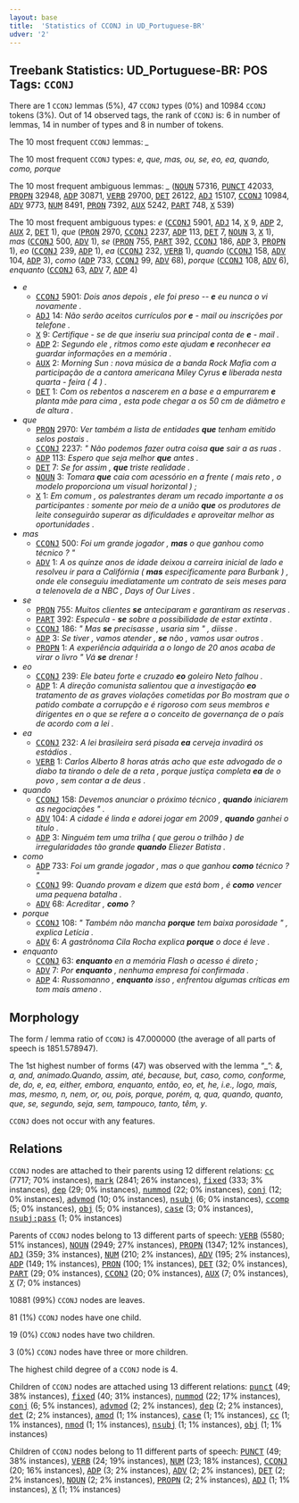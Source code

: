 ```yaml
---
layout: base
title:  'Statistics of CCONJ in UD_Portuguese-BR'
udver: '2'
---
```


## Treebank Statistics: UD_Portuguese-BR: POS Tags: `CCONJ`

There are 1 `CCONJ` lemmas (5%), 47 `CCONJ` types (0%) and 10984 `CCONJ` tokens (3%).
Out of 14 observed tags, the rank of `CCONJ` is: 6 in number of lemmas, 14 in number of types and 8 in number of tokens.

The 10 most frequent `CCONJ` lemmas: <em>_</em>

The 10 most frequent `CCONJ` types:  <em>e, que, mas, ou, se, eo, ea, quando, como, porque</em>

The 10 most frequent ambiguous lemmas: <em>_</em> (<tt><a href="pt_br-pos-NOUN.html">NOUN</a></tt> 57316, <tt><a href="pt_br-pos-PUNCT.html">PUNCT</a></tt> 42033, <tt><a href="pt_br-pos-PROPN.html">PROPN</a></tt> 32948, <tt><a href="pt_br-pos-ADP.html">ADP</a></tt> 30871, <tt><a href="pt_br-pos-VERB.html">VERB</a></tt> 29700, <tt><a href="pt_br-pos-DET.html">DET</a></tt> 26122, <tt><a href="pt_br-pos-ADJ.html">ADJ</a></tt> 15107, <tt><a href="pt_br-pos-CCONJ.html">CCONJ</a></tt> 10984, <tt><a href="pt_br-pos-ADV.html">ADV</a></tt> 9773, <tt><a href="pt_br-pos-NUM.html">NUM</a></tt> 8491, <tt><a href="pt_br-pos-PRON.html">PRON</a></tt> 7392, <tt><a href="pt_br-pos-AUX.html">AUX</a></tt> 5242, <tt><a href="pt_br-pos-PART.html">PART</a></tt> 748, <tt><a href="pt_br-pos-X.html">X</a></tt> 539)

The 10 most frequent ambiguous types:  <em>e</em> (<tt><a href="pt_br-pos-CCONJ.html">CCONJ</a></tt> 5901, <tt><a href="pt_br-pos-ADJ.html">ADJ</a></tt> 14, <tt><a href="pt_br-pos-X.html">X</a></tt> 9, <tt><a href="pt_br-pos-ADP.html">ADP</a></tt> 2, <tt><a href="pt_br-pos-AUX.html">AUX</a></tt> 2, <tt><a href="pt_br-pos-DET.html">DET</a></tt> 1), <em>que</em> (<tt><a href="pt_br-pos-PRON.html">PRON</a></tt> 2970, <tt><a href="pt_br-pos-CCONJ.html">CCONJ</a></tt> 2237, <tt><a href="pt_br-pos-ADP.html">ADP</a></tt> 113, <tt><a href="pt_br-pos-DET.html">DET</a></tt> 7, <tt><a href="pt_br-pos-NOUN.html">NOUN</a></tt> 3, <tt><a href="pt_br-pos-X.html">X</a></tt> 1), <em>mas</em> (<tt><a href="pt_br-pos-CCONJ.html">CCONJ</a></tt> 500, <tt><a href="pt_br-pos-ADV.html">ADV</a></tt> 1), <em>se</em> (<tt><a href="pt_br-pos-PRON.html">PRON</a></tt> 755, <tt><a href="pt_br-pos-PART.html">PART</a></tt> 392, <tt><a href="pt_br-pos-CCONJ.html">CCONJ</a></tt> 186, <tt><a href="pt_br-pos-ADP.html">ADP</a></tt> 3, <tt><a href="pt_br-pos-PROPN.html">PROPN</a></tt> 1), <em>eo</em> (<tt><a href="pt_br-pos-CCONJ.html">CCONJ</a></tt> 239, <tt><a href="pt_br-pos-ADP.html">ADP</a></tt> 1), <em>ea</em> (<tt><a href="pt_br-pos-CCONJ.html">CCONJ</a></tt> 232, <tt><a href="pt_br-pos-VERB.html">VERB</a></tt> 1), <em>quando</em> (<tt><a href="pt_br-pos-CCONJ.html">CCONJ</a></tt> 158, <tt><a href="pt_br-pos-ADV.html">ADV</a></tt> 104, <tt><a href="pt_br-pos-ADP.html">ADP</a></tt> 3), <em>como</em> (<tt><a href="pt_br-pos-ADP.html">ADP</a></tt> 733, <tt><a href="pt_br-pos-CCONJ.html">CCONJ</a></tt> 99, <tt><a href="pt_br-pos-ADV.html">ADV</a></tt> 68), <em>porque</em> (<tt><a href="pt_br-pos-CCONJ.html">CCONJ</a></tt> 108, <tt><a href="pt_br-pos-ADV.html">ADV</a></tt> 6), <em>enquanto</em> (<tt><a href="pt_br-pos-CCONJ.html">CCONJ</a></tt> 63, <tt><a href="pt_br-pos-ADV.html">ADV</a></tt> 7, <tt><a href="pt_br-pos-ADP.html">ADP</a></tt> 4)


* <em>e</em>
  * <tt><a href="pt_br-pos-CCONJ.html">CCONJ</a></tt> 5901: <em>Dois anos depois , ele foi preso -- <b>e</b> eu nunca o vi novamente .</em>
  * <tt><a href="pt_br-pos-ADJ.html">ADJ</a></tt> 14: <em>Não serão aceitos currículos por <b>e</b> - mail ou inscrições por telefone .</em>
  * <tt><a href="pt_br-pos-X.html">X</a></tt> 9: <em>Certifique - se de que inseriu sua principal conta de <b>e</b> - mail .</em>
  * <tt><a href="pt_br-pos-ADP.html">ADP</a></tt> 2: <em>Segundo ele , ritmos como este ajudam <b>e</b> reconhecer ea guardar informações en a memória .</em>
  * <tt><a href="pt_br-pos-AUX.html">AUX</a></tt> 2: <em>Morning Sun : nova música de a banda Rock Mafia com a participação de a cantora americana Miley Cyrus <b>e</b> liberada nesta quarta - feira ( 4 ) .</em>
  * <tt><a href="pt_br-pos-DET.html">DET</a></tt> 1: <em>Com os rebentos a nascerem en a base e a empurrarem <b>e</b> planta mãe para cima , esta pode chegar a os 50 cm de diâmetro e de altura .</em>
* <em>que</em>
  * <tt><a href="pt_br-pos-PRON.html">PRON</a></tt> 2970: <em>Ver também a lista de entidades <b>que</b> tenham emitido selos postais .</em>
  * <tt><a href="pt_br-pos-CCONJ.html">CCONJ</a></tt> 2237: <em>" Não podemos fazer outra coisa <b>que</b> sair a as ruas .</em>
  * <tt><a href="pt_br-pos-ADP.html">ADP</a></tt> 113: <em>Espero que seja melhor <b>que</b> antes .</em>
  * <tt><a href="pt_br-pos-DET.html">DET</a></tt> 7: <em>Se for assim , <b>que</b> triste realidade .</em>
  * <tt><a href="pt_br-pos-NOUN.html">NOUN</a></tt> 3: <em>Tomara <b>que</b> caia com acessório en a frente ( mais reto , o modelo proporciona um visual horizontal ) ;</em>
  * <tt><a href="pt_br-pos-X.html">X</a></tt> 1: <em>Em comum , os palestrantes deram um recado importante a os participantes : somente por meio de a união <b>que</b> os produtores de leite conseguirão superar as dificuldades e aproveitar melhor as oportunidades .</em>
* <em>mas</em>
  * <tt><a href="pt_br-pos-CCONJ.html">CCONJ</a></tt> 500: <em>Foi um grande jogador , <b>mas</b> o que ganhou como técnico ? "</em>
  * <tt><a href="pt_br-pos-ADV.html">ADV</a></tt> 1: <em>A os quinze anos de idade deixou a carreira inicial de lado e resolveu ir para a Califórnia ( <b>mas</b> especificamente para Burbank ) , onde ele conseguiu imediatamente um contrato de seis meses para a telenovela de a NBC , Days of Our Lives .</em>
* <em>se</em>
  * <tt><a href="pt_br-pos-PRON.html">PRON</a></tt> 755: <em>Muitos clientes <b>se</b> anteciparam e garantiram as reservas .</em>
  * <tt><a href="pt_br-pos-PART.html">PART</a></tt> 392: <em>Especula - <b>se</b> sobre a possibilidade de estar extinta .</em>
  * <tt><a href="pt_br-pos-CCONJ.html">CCONJ</a></tt> 186: <em>" Mas <b>se</b> precisasse , usaria sim " , diisse .</em>
  * <tt><a href="pt_br-pos-ADP.html">ADP</a></tt> 3: <em>Se tiver , vamos atender , <b>se</b> não , vamos usar outros .</em>
  * <tt><a href="pt_br-pos-PROPN.html">PROPN</a></tt> 1: <em>A experiência adquirida a o longo de 20 anos acaba de virar o livro " Vá <b>se</b> drenar !</em>
* <em>eo</em>
  * <tt><a href="pt_br-pos-CCONJ.html">CCONJ</a></tt> 239: <em>Ele bateu forte e cruzado <b>eo</b> goleiro Neto falhou .</em>
  * <tt><a href="pt_br-pos-ADP.html">ADP</a></tt> 1: <em>A direção comunista salientou que a investigação <b>eo</b> tratamento de as graves violações cometidas por Bo mostram que o patido combate a corrupção e é rigoroso com seus membros e dirigentes en o que se refere a o conceito de governança de o país de acordo com a lei .</em>
* <em>ea</em>
  * <tt><a href="pt_br-pos-CCONJ.html">CCONJ</a></tt> 232: <em>A lei brasileira será pisada <b>ea</b> cerveja invadirá os estádios .</em>
  * <tt><a href="pt_br-pos-VERB.html">VERB</a></tt> 1: <em>Carlos Alberto 8 horas atrás acho que este advogado de o diabo ta tirando o dele de a reta , porque justiça completa <b>ea</b> de o povo , sem contar a de deus .</em>
* <em>quando</em>
  * <tt><a href="pt_br-pos-CCONJ.html">CCONJ</a></tt> 158: <em>Devemos anunciar o próximo técnico , <b>quando</b> iniciarem as negociações " .</em>
  * <tt><a href="pt_br-pos-ADV.html">ADV</a></tt> 104: <em>A cidade é linda e adorei jogar em 2009 , <b>quando</b> ganhei o título .</em>
  * <tt><a href="pt_br-pos-ADP.html">ADP</a></tt> 3: <em>Ninguém tem uma trilha ( que gerou o trilhão ) de irregularidades tão grande <b>quando</b> Eliezer Batista .</em>
* <em>como</em>
  * <tt><a href="pt_br-pos-ADP.html">ADP</a></tt> 733: <em>Foi um grande jogador , mas o que ganhou <b>como</b> técnico ? "</em>
  * <tt><a href="pt_br-pos-CCONJ.html">CCONJ</a></tt> 99: <em>Quando provam e dizem que está bom , é <b>como</b> vencer uma pequena batalha .</em>
  * <tt><a href="pt_br-pos-ADV.html">ADV</a></tt> 68: <em>Acreditar , <b>como</b> ?</em>
* <em>porque</em>
  * <tt><a href="pt_br-pos-CCONJ.html">CCONJ</a></tt> 108: <em>" Também não mancha <b>porque</b> tem baixa porosidade " , explica Letícia .</em>
  * <tt><a href="pt_br-pos-ADV.html">ADV</a></tt> 6: <em>A gastrônoma Cila Rocha explica <b>porque</b> o doce é leve .</em>
* <em>enquanto</em>
  * <tt><a href="pt_br-pos-CCONJ.html">CCONJ</a></tt> 63: <em><b>enquanto</b> en a memória Flash o acesso é direto ;</em>
  * <tt><a href="pt_br-pos-ADV.html">ADV</a></tt> 7: <em>Por <b>enquanto</b> , nenhuma empresa foi confirmada .</em>
  * <tt><a href="pt_br-pos-ADP.html">ADP</a></tt> 4: <em>Russomanno , <b>enquanto</b> isso , enfrentou algumas críticas em tom mais ameno .</em>

## Morphology

The form / lemma ratio of `CCONJ` is 47.000000 (the average of all parts of speech is 1851.578947).

The 1st highest number of forms (47) was observed with the lemma “_”: <em>&amp;, a, and, animado.Quando, assim, até, because, but, caso, como, conforme, de, do, e, ea, either, embora, enquanto, então, eo, et, he, i.e., logo, mais, mas, mesmo, n, nem, or, ou, pois, porque, porém, q, qua, quando, quanto, que, se, segundo, seja, sem, tampouco, tanto, têm, y</em>.

`CCONJ` does not occur with any features.


## Relations

`CCONJ` nodes are attached to their parents using 12 different relations: <tt><a href="pt_br-dep-cc.html">cc</a></tt> (7717; 70% instances), <tt><a href="pt_br-dep-mark.html">mark</a></tt> (2841; 26% instances), <tt><a href="pt_br-dep-fixed.html">fixed</a></tt> (333; 3% instances), <tt><a href="pt_br-dep-dep.html">dep</a></tt> (29; 0% instances), <tt><a href="pt_br-dep-nummod.html">nummod</a></tt> (22; 0% instances), <tt><a href="pt_br-dep-conj.html">conj</a></tt> (12; 0% instances), <tt><a href="pt_br-dep-advmod.html">advmod</a></tt> (10; 0% instances), <tt><a href="pt_br-dep-nsubj.html">nsubj</a></tt> (6; 0% instances), <tt><a href="pt_br-dep-ccomp.html">ccomp</a></tt> (5; 0% instances), <tt><a href="pt_br-dep-obj.html">obj</a></tt> (5; 0% instances), <tt><a href="pt_br-dep-case.html">case</a></tt> (3; 0% instances), <tt><a href="pt_br-dep-nsubj-pass.html">nsubj:pass</a></tt> (1; 0% instances)

Parents of `CCONJ` nodes belong to 13 different parts of speech: <tt><a href="pt_br-pos-VERB.html">VERB</a></tt> (5580; 51% instances), <tt><a href="pt_br-pos-NOUN.html">NOUN</a></tt> (2949; 27% instances), <tt><a href="pt_br-pos-PROPN.html">PROPN</a></tt> (1347; 12% instances), <tt><a href="pt_br-pos-ADJ.html">ADJ</a></tt> (359; 3% instances), <tt><a href="pt_br-pos-NUM.html">NUM</a></tt> (210; 2% instances), <tt><a href="pt_br-pos-ADV.html">ADV</a></tt> (195; 2% instances), <tt><a href="pt_br-pos-ADP.html">ADP</a></tt> (149; 1% instances), <tt><a href="pt_br-pos-PRON.html">PRON</a></tt> (100; 1% instances), <tt><a href="pt_br-pos-DET.html">DET</a></tt> (32; 0% instances), <tt><a href="pt_br-pos-PART.html">PART</a></tt> (29; 0% instances), <tt><a href="pt_br-pos-CCONJ.html">CCONJ</a></tt> (20; 0% instances), <tt><a href="pt_br-pos-AUX.html">AUX</a></tt> (7; 0% instances), <tt><a href="pt_br-pos-X.html">X</a></tt> (7; 0% instances)

10881 (99%) `CCONJ` nodes are leaves.

81 (1%) `CCONJ` nodes have one child.

19 (0%) `CCONJ` nodes have two children.

3 (0%) `CCONJ` nodes have three or more children.

The highest child degree of a `CCONJ` node is 4.

Children of `CCONJ` nodes are attached using 13 different relations: <tt><a href="pt_br-dep-punct.html">punct</a></tt> (49; 38% instances), <tt><a href="pt_br-dep-fixed.html">fixed</a></tt> (40; 31% instances), <tt><a href="pt_br-dep-nummod.html">nummod</a></tt> (22; 17% instances), <tt><a href="pt_br-dep-conj.html">conj</a></tt> (6; 5% instances), <tt><a href="pt_br-dep-advmod.html">advmod</a></tt> (2; 2% instances), <tt><a href="pt_br-dep-dep.html">dep</a></tt> (2; 2% instances), <tt><a href="pt_br-dep-det.html">det</a></tt> (2; 2% instances), <tt><a href="pt_br-dep-amod.html">amod</a></tt> (1; 1% instances), <tt><a href="pt_br-dep-case.html">case</a></tt> (1; 1% instances), <tt><a href="pt_br-dep-cc.html">cc</a></tt> (1; 1% instances), <tt><a href="pt_br-dep-nmod.html">nmod</a></tt> (1; 1% instances), <tt><a href="pt_br-dep-nsubj.html">nsubj</a></tt> (1; 1% instances), <tt><a href="pt_br-dep-obj.html">obj</a></tt> (1; 1% instances)

Children of `CCONJ` nodes belong to 11 different parts of speech: <tt><a href="pt_br-pos-PUNCT.html">PUNCT</a></tt> (49; 38% instances), <tt><a href="pt_br-pos-VERB.html">VERB</a></tt> (24; 19% instances), <tt><a href="pt_br-pos-NUM.html">NUM</a></tt> (23; 18% instances), <tt><a href="pt_br-pos-CCONJ.html">CCONJ</a></tt> (20; 16% instances), <tt><a href="pt_br-pos-ADP.html">ADP</a></tt> (3; 2% instances), <tt><a href="pt_br-pos-ADV.html">ADV</a></tt> (2; 2% instances), <tt><a href="pt_br-pos-DET.html">DET</a></tt> (2; 2% instances), <tt><a href="pt_br-pos-NOUN.html">NOUN</a></tt> (2; 2% instances), <tt><a href="pt_br-pos-PROPN.html">PROPN</a></tt> (2; 2% instances), <tt><a href="pt_br-pos-ADJ.html">ADJ</a></tt> (1; 1% instances), <tt><a href="pt_br-pos-X.html">X</a></tt> (1; 1% instances)

